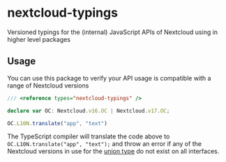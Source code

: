 # nextcloud-typings

Versioned typings for the (internal) JavaScript APIs of Nextcloud using in higher level packages

## Usage

You can use this package to verify your API usage is compatible with a range of Nextcloud versions

```ts
/// <reference types="nextcloud-typings" />

declare var OC: Nextcloud.v16.OC | Nextcloud.v17.OC;

OC.L10N.translate("app", "text")
```

The TypeScript compiler will translate the code above to `OC.L10N.translate("app", "text");` and throw an error if any of the Nextcloud versions in use for the [union type](https://www.typescriptlang.org/docs/handbook/advanced-types.html#union-types) do not exist on all interfaces.
